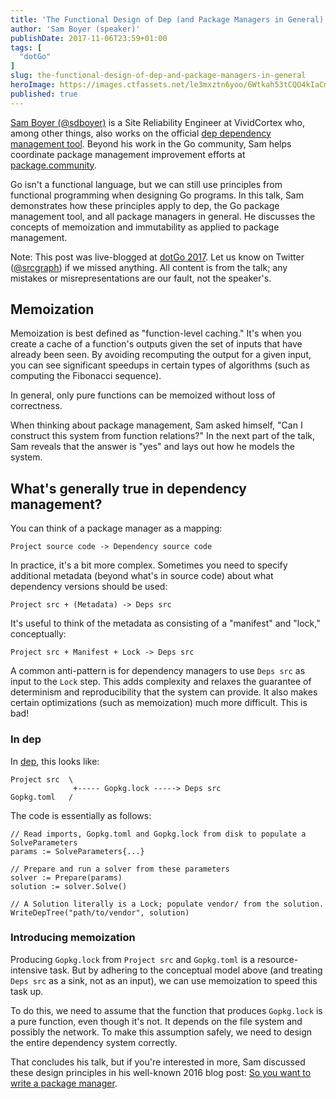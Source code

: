 ```yaml
---
title: 'The Functional Design of Dep (and Package Managers in General)'
author: 'Sam Boyer (speaker)'
publishDate: 2017-11-06T23:59+01:00
tags: [
  "dotGo"
]
slug: the-functional-design-of-dep-and-package-managers-in-general
heroImage: https://images.ctfassets.net/le3mxztn6yoo/6Wtkah53tCQO4kIaCm40ak/862ae4e0f3aea940269778b19a799277/IMG_0024.JPG
published: true
---
```


[Sam Boyer (@sdboyer)](https://github.com/sdboyer) is a Site Reliability Engineer at VividCortex who, among other things, also works on the official [dep dependency management tool](https://github.com/golang/dep). Beyond his work in the Go community, Sam helps coordinate package management improvement efforts at [package.community](http://package.community).

Go isn't a functional language, but we can still use principles from functional programming when designing Go programs. In this talk, Sam demonstrates how these principles apply to dep, the Go package management tool, and all package managers in general. He discusses the concepts of memoization and immutability as applied to package management.

Note: This post was live-blogged at [dotGo 2017](https://www.dotgo.eu/). Let us know on Twitter ([@srcgraph](https://twitter.com/srcgraph)) if we missed anything. All content is from the talk; any mistakes or misrepresentations are our fault, not the speaker's.

## Memoization

Memoization is best defined as "function-level caching." It's when you create a cache of a function's outputs given the set of inputs that have already been seen. By avoiding recomputing the output for a given input, you can see significant speedups in certain types of algorithms (such as computing the Fibonacci sequence).

In general, only pure functions can be memoized without loss of correctness.

When thinking about package management, Sam asked himself, "Can I construct this system from function relations?" In the next part of the talk, Sam reveals that the answer is "yes" and lays out how he models the system.

## What's generally true in dependency management?

You can think of a package manager as a mapping:

```
Project source code -> Dependency source code
```

In practice, it's a bit more complex. Sometimes you need to specify additional metadata (beyond what's in source code) about what dependency versions should be used:

```
Project src + (Metadata) -> Deps src
```

It's useful to think of the metadata as consisting of a "manifest" and "lock," conceptually:

```
Project src + Manifest + Lock -> Deps src
```

A common anti-pattern is for dependency managers to use `Deps src` as input to the `Lock` step. This adds complexity and relaxes the guarantee of determinism and reproducibility that the system can provide. It also makes certain optimizations (such as memoization) much more difficult. This is bad!

### In dep

In [dep](https://github.com/golang/dep), this looks like:

```
Project src  \
              +----- Gopkg.lock -----> Deps src
Gopkg.toml   /
```

The code is essentially as follows:

```
// Read imports, Gopkg.toml and Gopkg.lock from disk to populate a SolveParameters
params := SolveParameters{...}

// Prepare and run a solver from these parameters
solver := Prepare(params)
solution := solver.Solve()

// A Solution literally is a Lock; populate vendor/ from the solution.
WriteDepTree("path/to/vendor", solution)
```

### Introducing memoization

Producing `Gopkg.lock` from `Project src` and `Gopkg.toml` is a resource-intensive task. But by adhering to the conceptual model above (and treating `Deps src` as a sink, not as an input), we can use memoization to speed this task up.

To do this, we need to assume that the function that produces `Gopkg.lock` is a pure function, even though it's not. It depends on the file system and possibly the network. To make this assumption safely, we need to design the entire dependency system correctly.

That concludes his talk, but if you're interested in more, Sam discussed these design principles in his well-known 2016 blog post: [So you want to write a package manager](https://medium.com/@sdboyer/so-you-want-to-write-a-package-manager-4ae9c17d9527#.740o43vxi).
